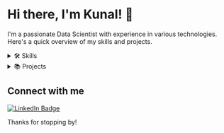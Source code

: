 # Hi there, I'm Kunal! 👋

I'm a passionate Data Scientist with experience in various technologies. Here's a quick overview of my skills and projects.

<details>
<summary>🛠️ Skills</summary>
<p align="center">
  <img src="https://cdn.jsdelivr.net/gh/devicons/devicon/icons/python/python-original.svg" alt="Python" width="50" height="50"/>
  <img src="https://cdn.jsdelivr.net/gh/devicons/devicon/icons/javascript/javascript-original.svg" alt="JavaScript" width="50" height="50"/>
  <img src="https://cdn.jsdelivr.net/gh/devicons/devicon/icons/react/react-original.svg" alt="React" width="50" height="50"/>
  <img src="https://cdn.jsdelivr.net/gh/devicons/devicon/icons/nodejs/nodejs-original.svg" alt="Node.js" width="50" height="50"/>
</p>
<p align="center">
  Python &nbsp; &nbsp; &nbsp; JavaScript &nbsp; &nbsp; &nbsp; React &nbsp; &nbsp; &nbsp; Node.js
</p>
</details>

<details>
<summary>📚 Projects</summary>

1. [Project 1](https://github.com/kunal1406/project-1) - A short description of Project 1.
2. [Project 2](https://github.com/kunal1406/project-2) - A short description of Project 2.
3. [Project 3](https://github.com/kunal1406/project-3) - A short description of Project 3.

</details>

## Connect with me

[![LinkedIn Badge](https://img.shields.io/badge/-Kunal-blue?style=flat&logo=Linkedin&logoColor=white&link=https://www.linkedin.com/in/kunalmehta1406/)](https://www.linkedin.com/in/kunalmehta1406/)

Thanks for stopping by!
